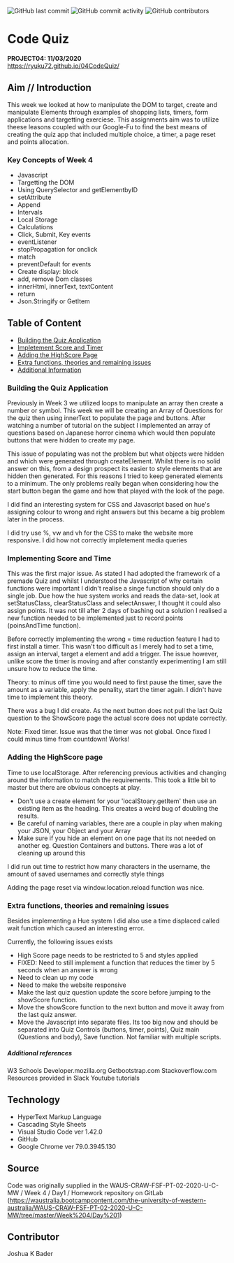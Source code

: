 ![GitHub last commit](https://img.shields.io/github/last-commit/Ryuku72/04CodeQuiz?style=for-the-badge)
![GitHub commit activity](https://img.shields.io/github/commit-activity/y/Ryuku72/04CodeQuiz?style=for-the-badge)
![GitHub contributors](https://img.shields.io/github/contributors/Ryuku72/04CodeQuiz?style=for-the-badge)

# Code Quiz
__PROJECT04: 11/03/2020__
<br>
https://ryuku72.github.io/04CodeQuiz/

## Aim // Introduction
This week we looked at how to manipulate the DOM to target, create and manipulate Elements through examples of shopping lists, timers, form applications and targetting exerciese. This assignments aim was to utilize theese leasons coupled with our Google-Fu to find the best means of creating the quiz app that included multiple choice, a timer, a page reset and points allocation.

### Key Concepts of Week 4
* Javascript 
* Targetting the DOM 
* Using QuerySelector and getElementbyID
* setAttribute
* Append
* Intervals
* Local Storage
* Calculations
* Click, Submit, Key events
* eventListener
* stopPropagation for onclick
* match 
* preventDefault for events
* Create display: block
* add, remove Dom classes
* innerHtml, innerText, textContent
* return
* Json.Stringify or GetItem

##  Table of Content
* [Building the Quiz Application](#quiz)
* [Impletement Score and Timer](#time)
* [Adding the HighScore Page](#score)
* [Extra functions, theories and remaining issues](#extra)
* [Additional Information](#ref)

<a name="quiz">

### Building the Quiz Application
Previously in Week 3 we utilized loops to manipulate an array then create a number or symbol. This week we will be creating an Array of Questions for the quiz then using innerText to populate the page and buttons. After watching a number of tutorial on the subject I implemented an array of questions based on Japanese horror cinema which would then populate buttons that were hidden to create my page. 

This issue of populating was not the problem but what objects were hidden and which were generated through createElement. Whilst there is no solid answer on this, from a design prospect its easier to style elements that are hidden then generated. For this reasons I tried to keep generated elements to a minimum. The only problems really began when considering how the start button began the game and how that played with the look of the page. 

I did find an interesting system for CSS and Javascript based on hue's assigning colour to wrong and right answers but this became a big problem later in the process.

I did try use %, vw and vh for the CSS to make the website more responsive. I did how not correctly impletement media queries

<a name="time">

### Implementing Score and Time

This was the first major issue. As stated I had adopted the framework of a premade Quiz and whilst I understood the Javascript of why certain functions were important I didn't realise a singe function should only do a single job. Due how the hue system works and reads the data-set, look at setStatusClass, clearStatusClass and selectAnswer, I thought it could also assign points. It was not till after 2 days of bashing out a solution I realised a new function needed to be implemented just to record points (poinsAndTime function). 

Before correctly implementing the wrong = time reduction feature I had to first install a timer. This wasn't too difficult as I merely had to set a time, assign an interval, target a element and add a trigger. The issue however, unlike score the timer is moving and after constantly experimenting I am still unsure how to reduce the time.

Theory: to minus off time you would need to first pause the timer, save the amount as a variable, apply the penality, start the timer again. I didn't have time to implement this theory.

There was a bug I did create. As the next button does not pull the last Quiz question to the ShowScore page the actual score does not update correctly.

Note: Fixed timer. Issue was that the timer was not global. Once fixed I could minus time from countdown! Works!

<a name="score">

### Adding the HighScore page

Time to use localStorage. After referencing previous activities and changing around the information to match the requirements. This took a little bit to master but there are obvious concepts at play.
* Don't use a create element for your 'localStoary.getItem' then use an existing item as the heading. This creates a weird bug of doubling the results. 
* Be careful of naming variables, there are a couple in play when making your JSON, your Object and your Array
* Make sure if you hide an element on one page that its not needed on another eg. Question Containers and buttons. There was a lot of cleaning up around this

I did run out time to restrict how many characters in the username, the amount of saved usernames and correctly style things

Adding the page reset via window.location.reload function was nice.

<a name="extra">

### Extra functions, theories and remaining issues

Besides implementing a Hue system I did also use a time displaced called wait function which caused an interesting error. 

Currently, the following issues exists
* High Score page needs to be restricted to 5 and styles applied
* FIXED: Need to still implement a function that reduces the timer by 5 seconds when an answer is wrong
* Need to clean up my code
* Need to make the website responsive
* Make the last quiz question update the score before jumping to the showScore function.
* Move the showScore function to the next button and move it away from the last quiz answer.
* Move the Javascript into separate files. Its too big now and should  be separated into Quiz Controls (buttons, timer, points), Quiz main (Questions and body), Save function. Not familiar with multiple scripts. 

<a name="ref">

##### Additional references
W3 Schools
Developer.mozilla.org
Getbootstrap.com
Stackoverflow.com
Resources provided in Slack
Youtube tutorials

## Technology
* HyperText Markup Language
* Cascading Style Sheets
* Visual Studio Code ver 1.42.0
* GitHub
* Google Chrome ver 79.0.3945.130

## Source
Code was originally supplied in the WAUS-CRAW-FSF-PT-02-2020-U-C-MW / Week 4 / Day1 / Homework repository on GitLab (https://waustralia.bootcampcontent.com/the-university-of-western-australia/WAUS-CRAW-FSF-PT-02-2020-U-C-MW/tree/master/Week%204/Day%201)

## Contributor
Joshua K Bader





